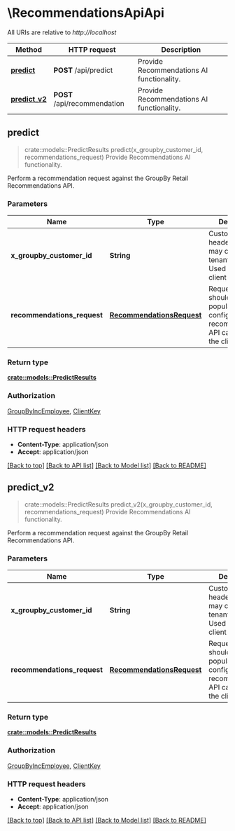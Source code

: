 # \RecommendationsApiApi

All URIs are relative to *http://localhost*

Method | HTTP request | Description
------------- | ------------- | -------------
[**predict**](RecommendationsApiApi.md#predict) | **POST** /api/predict | Provide Recommendations AI functionality.
[**predict_v2**](RecommendationsApiApi.md#predict_v2) | **POST** /api/recommendation | Provide Recommendations AI functionality.



## predict

> crate::models::PredictResults predict(x_groupby_customer_id, recommendations_request)
Provide Recommendations AI functionality.

Perform a recommendation request against the GroupBy Retail Recommendations API.

### Parameters


Name | Type | Description  | Required | Notes
------------- | ------------- | ------------- | ------------- | -------------
**x_groupby_customer_id** | **String** | Custom HTTP header which may contain tenant name. Used to define a client by its name. | [required] |
**recommendations_request** | [**RecommendationsRequest**](RecommendationsRequest.md) | Request that should be populated to configure a recommendations API call made by the client. | [required] |

### Return type

[**crate::models::PredictResults**](PredictResults.md)

### Authorization

[GroupByIncEmployee](../README.md#GroupByIncEmployee), [ClientKey](../README.md#ClientKey)

### HTTP request headers

- **Content-Type**: application/json
- **Accept**: application/json

[[Back to top]](#) [[Back to API list]](../README.md#documentation-for-api-endpoints) [[Back to Model list]](../README.md#documentation-for-models) [[Back to README]](../README.md)


## predict_v2

> crate::models::PredictResults predict_v2(x_groupby_customer_id, recommendations_request)
Provide Recommendations AI functionality.

Perform a recommendation request against the GroupBy Retail Recommendations API.

### Parameters


Name | Type | Description  | Required | Notes
------------- | ------------- | ------------- | ------------- | -------------
**x_groupby_customer_id** | **String** | Custom HTTP header which may contain tenant name. Used to define a client by its name. | [required] |
**recommendations_request** | [**RecommendationsRequest**](RecommendationsRequest.md) | Request that should be populated to configure a recommendations API call made by the client. | [required] |

### Return type

[**crate::models::PredictResults**](PredictResults.md)

### Authorization

[GroupByIncEmployee](../README.md#GroupByIncEmployee), [ClientKey](../README.md#ClientKey)

### HTTP request headers

- **Content-Type**: application/json
- **Accept**: application/json

[[Back to top]](#) [[Back to API list]](../README.md#documentation-for-api-endpoints) [[Back to Model list]](../README.md#documentation-for-models) [[Back to README]](../README.md)

